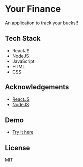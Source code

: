 
# Your Finance

An application to track your bucks!! 
## Tech Stack

- ReactJS
- NodeJS
- JavaScript
- HTML
- CSS

## Acknowledgements

 - [ReactJS](https://reactjs.org/) 
 - [NodeJS](https://nodejs.org/en/docs/)
 

## Demo


- [Try it here](https://zingy-mooncake-b88bb2.netlify.app/)

## License

[MIT](https://choosealicense.com/licenses/mit/)

